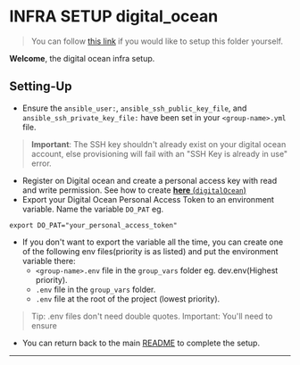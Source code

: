 # INFRA SETUP digital_ocean

> You can follow [this link](https://www.digitalocean.com/community/tutorials/how-to-use-terraform-with-digitalocean) if you would like to setup this folder yourself.

**Welcome**, the digital ocean infra setup.

## Setting-Up
- Ensure the `ansible_user:`, `ansible_ssh_public_key_file`, and `ansible_ssh_private_key_file:` have been set in your `<group-name>.yml` file.
> **Important**: The SSH key shouldn't already exist on your digital ocean account, else provisioning will fail with an "SSH Key is already in use" error.

- Register on Digital ocean and create a personal access key with read and write permission.
See how to create [**here** (`digitalOcean`)](https://docs.digitalocean.com/reference/api/create-personal-access-token/)
- Export your Digital Ocean Personal Access Token to an environment variable. Name the variable `DO_PAT` eg.
```
export DO_PAT="your_personal_access_token"
```
- If you don't want to export the variable all the time, you can create one of the following env files(priority is as listed) and put the environment variable there:
    - `<group-name>.env` file in the `group_vars` folder eg. dev.env(Highest priority).
    - `.env` file in the `group_vars` folder.
    - `.env` file at the root of the project (lowest priority).
> Tip: .env files don't need double quotes.
> Important: You'll need to ensure 

- You can return back to the main [README](xxx) to complete the setup.
___



<!-- - Set the name of the ssh key you created in the `ssh_key_name:` field of each of your desired environments.
eg. (if the key name is `root_ssh`) -->
<!-- ``` yaml
...
ssh_key_name: root_ssh
...
``` -->